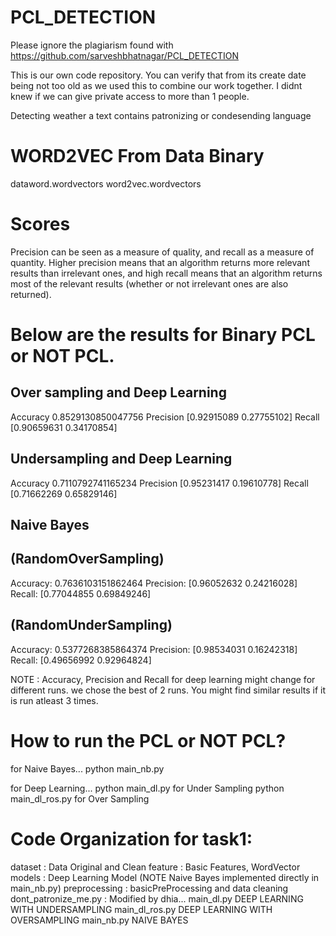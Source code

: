# PCL_DETECTION

Please ignore the plagiarism found with https://github.com/sarveshbhatnagar/PCL_DETECTION

This is our own code repository. You can verify that from its create date being not too old as we used this to combine our work together.
I didnt knew if we can give private access to more than 1 people.

Detecting weather a text contains patronizing or condesending language

# WORD2VEC From Data Binary

dataword.wordvectors
word2vec.wordvectors

# Scores

Precision can be seen as a measure of quality, and recall as a measure of quantity. Higher precision means that an algorithm returns more relevant results than irrelevant ones, and high recall means that an algorithm returns most of the relevant results (whether or not irrelevant ones are also returned).

# Below are the results for Binary PCL or NOT PCL.

## Over sampling and Deep Learning

Accuracy 0.8529130850047756
Precision [0.92915089 0.27755102]
Recall [0.90659631 0.34170854]

## Undersampling and Deep Learning

Accuracy 0.7110792741165234
Precision [0.95231417 0.19610778]
Recall [0.71662269 0.65829146]

## Naive Bayes

## (RandomOverSampling)

Accuracy: 0.7636103151862464
Precision: [0.96052632 0.24216028]
Recall: [0.77044855 0.69849246]

## (RandomUnderSampling)

Accuracy: 0.5377268385864374
Precision: [0.98534031 0.16242318]
Recall: [0.49656992 0.92964824]

NOTE : Accuracy, Precision and Recall for deep learning might change for different runs. we chose the best of 2 runs. You might find similar results if it is run atleast 3 times.

# How to run the PCL or NOT PCL?

for Naive Bayes...
python main_nb.py

for Deep Learning...
python main_dl.py for Under Sampling
python main_dl_ros.py for Over Sampling

# Code Organization for task1:

dataset : Data Original and Clean
feature : Basic Features, WordVector
models : Deep Learning Model (NOTE Naive Bayes implemented directly in main_nb.py)
preprocessing : basicPreProcessing and data cleaning
dont_patronize_me.py : Modified by dhia...
main_dl.py DEEP LEARNING WITH UNDERSAMPLING
main_dl_ros.py DEEP LEARNING WITH OVERSAMPLING
main_nb.py NAIVE BAYES
